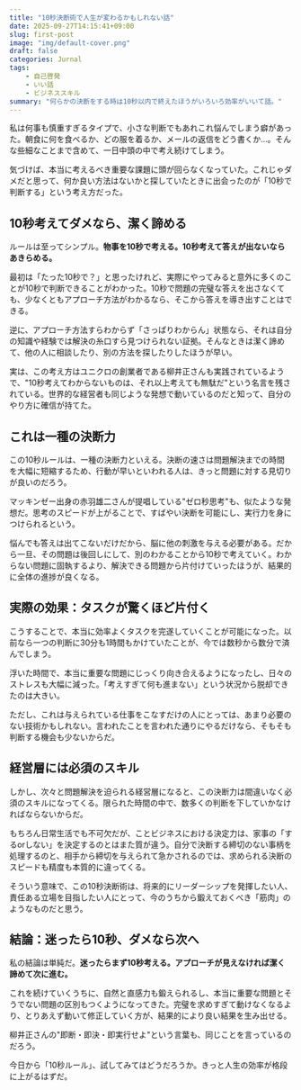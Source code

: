 ```yaml
---
title: "10秒決断術で人生が変わるかもしれない話"
date: 2025-09-27T14:15:41+09:00
slug: first-post
image: "img/default-cover.png"
draft: false
categories: Jurnal
tags:
    - 自己啓発
    - いい話
    - ビジネススキル
summary: "何らかの決断をする時は10秒以内で終えたほうがいろいろ効率がいいて話。"
---
```


私は何事も慎重すぎるタイプで、小さな判断でもあれこれ悩んでしまう癖があった。朝食に何を食べるか、どの服を着るか、メールの返信をどう書くか...。そんな些細なことまで含めて、一日中頭の中で考え続けてしまう。

気づけば、本当に考えるべき重要な課題に頭が回らなくなっていた。これじゃダメだと思って、何か良い方法はないかと探していたときに出会ったのが「10秒で判断する」という考え方だった。

## 10秒考えてダメなら、潔く諦める

ルールは至ってシンプル。**物事を10秒で考える。10秒考えて答えが出ないならあきらめる。**

最初は「たった10秒で？」と思ったけれど、実際にやってみると意外に多くのことが10秒で判断できることがわかった。10秒で問題の完璧な答えを出さなくても、少なくともアプローチ方法がわかるなら、そこから答えを導き出すことはできる。

逆に、アプローチ方法すらわからず「さっぱりわからん」状態なら、それは自分の知識や経験では解決の糸口すら見つけられない証拠。そんなときは潔く諦めて、他の人に相談したり、別の方法を探したりしたほうが早い。

実は、この考え方はユニクロの創業者である柳井正さんも実践されているようで、"10秒考えてわからないものは、それ以上考えても無駄だ"という名言を残されている。世界的な経営者も同じような発想で動いているのだと知って、自分のやり方に確信が持てた。

## これは一種の決断力

この10秒ルールは、一種の決断力といえる。決断の速さは問題解決までの時間を大幅に短縮するため、行動が早いといわれる人は、きっと問題に対する見切りが良いのだろう。

マッキンゼー出身の赤羽雄二さんが提唱している"ゼロ秒思考"も、似たような発想だ。思考のスピードが上がることで、すばやい決断を可能にし、実行力を身につけられるという。

悩んでも答えは出てこないだけだから、脳に他の刺激を与える必要がある。だから一旦、その問題は後回しにして、別のわかることから10秒で考えていく。わからない問題に固執するより、解決できる問題から片付けていったほうが、結果的に全体の進捗が良くなる。

## 実際の効果：タスクが驚くほど片付く

こうすることで、本当に効率よくタスクを完遂していくことが可能になった。以前なら一つの判断に30分も1時間もかけていたことが、今では数秒から数分で済んでしまう。

浮いた時間で、本当に重要な問題にじっくり向き合えるようになったし、日々のストレスも大幅に減った。「考えすぎて何も進まない」という状況から脱却できたのは大きい。

ただし、これは与えられている仕事をこなすだけの人にとっては、あまり必要のない技術かもしれない。言われたことを言われた通りにやるだけなら、そもそも判断する機会も少ないからだ。

## 経営層には必須のスキル

しかし、次々と問題解決を迫られる経営層になると、この決断力は間違いなく必須のスキルになってくる。限られた時間の中で、数多くの判断を下していかなければならないからだ。

もちろん日常生活でも不可欠だが、ことビジネスにおける決定力は、家事の「するorしない」を決定するのとはまた質が違う。自分で決断する締切のない事柄を処理するのと、相手から締切を与えられて急かされるのでは、求められる決断のスピードも精度も本質的に違ってくる。

そういう意味で、この10秒決断術は、将来的にリーダーシップを発揮したい人、責任ある立場を目指したい人にとって、今のうちから鍛えておくべき「筋肉」のようなものだと思う。

## 結論：迷ったら10秒、ダメなら次へ

私の結論は単純だ。**迷ったらまず10秒考える。アプローチが見えなければ潔く諦めて次に進む。**

これを続けていくうちに、自然と直感力も鍛えられるし、本当に重要な問題とそうでない問題の区別もつくようになってきた。完璧を求めすぎて動けなくなるより、とりあえず動いて修正していく方が、結果的により良い結果を生み出せる。

柳井正さんの"即断・即決・即実行せよ"という言葉も、同じことを言っているのだろう。

今日から「10秒ルール」、試してみてはどうだろうか。きっと人生の効率が格段に上がるはずだ。
